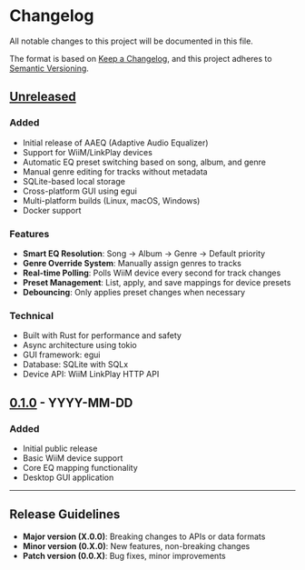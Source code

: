 # Changelog

All notable changes to this project will be documented in this file.

The format is based on [Keep a Changelog](https://keepachangelog.com/en/1.0.0/),
and this project adheres to [Semantic Versioning](https://semver.org/spec/v2.0.0.html).

## [Unreleased]

### Added
- Initial release of AAEQ (Adaptive Audio Equalizer)
- Support for WiiM/LinkPlay devices
- Automatic EQ preset switching based on song, album, and genre
- Manual genre editing for tracks without metadata
- SQLite-based local storage
- Cross-platform GUI using egui
- Multi-platform builds (Linux, macOS, Windows)
- Docker support

### Features
- **Smart EQ Resolution**: Song → Album → Genre → Default priority
- **Genre Override System**: Manually assign genres to tracks
- **Real-time Polling**: Polls WiiM device every second for track changes
- **Preset Management**: List, apply, and save mappings for device presets
- **Debouncing**: Only applies preset changes when necessary

### Technical
- Built with Rust for performance and safety
- Async architecture using tokio
- GUI framework: egui
- Database: SQLite with SQLx
- Device API: WiiM LinkPlay HTTP API

## [0.1.0] - YYYY-MM-DD

### Added
- Initial public release
- Basic WiiM device support
- Core EQ mapping functionality
- Desktop GUI application

---

## Release Guidelines

- **Major version (X.0.0)**: Breaking changes to APIs or data formats
- **Minor version (0.X.0)**: New features, non-breaking changes
- **Patch version (0.0.X)**: Bug fixes, minor improvements

[Unreleased]: https://github.com/YOUR_USERNAME/AAEQ/compare/v0.1.0...HEAD
[0.1.0]: https://github.com/YOUR_USERNAME/AAEQ/releases/tag/v0.1.0
